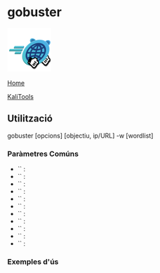 # gobuster

![](img/gobusterLogo.png)

[Home](../../../README.md)

[KaliTools](https://www.kali.org/tools/gobuster/)

## Utilització

gobuster [opcions] [objectiu, ip/URL] -w [wordlist]

### Paràmetres Comúns

  - `` :
  - `` :
  - `` :
  - `` :
  - `` :
  - `` :
  - `` :
  - `` :
  - `` :
  - `` :
  - `` :

### Exemples d'ús
